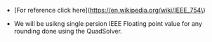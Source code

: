 - [For reference click here](https://en.wikipedia.org/wiki/IEEE_754\)

- We will be usikng single persion IEEE Floating point value for any rounding done using the QuadSolver.

